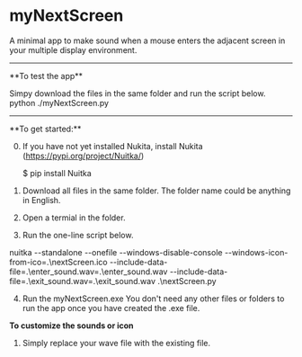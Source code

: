 # myNextScreen
A minimal app to make sound when a mouse enters the adjacent screen in your multiple display environment.

<hr>
**To test the app**

Simpy download the files in the same folder and run the script below.
python ./myNextScreen.py

<hr>
**To get started:**

0) If you have not yet installed Nukita, install Nukita (https://pypi.org/project/Nuitka/)

   $ pip install Nuitka
1) Download all files in the same folder.  The folder name could be anything in English.
2) Open a termial in the folder.
3) Run the one-line script below.

nuitka --standalone --onefile --windows-disable-console --windows-icon-from-ico=.\nextScreen.ico --include-data-file=.\enter_sound.wav=.\enter_sound.wav --include-data-file=.\exit_sound.wav=.\exit_sound.wav .\nextScreen.py

4) Run the myNextScreen.exe
   You don't need any other files or folders to run the app once you have created the .exe file.
   
**To customize the sounds or icon**

1) Simply replace your wave file with the existing file.
